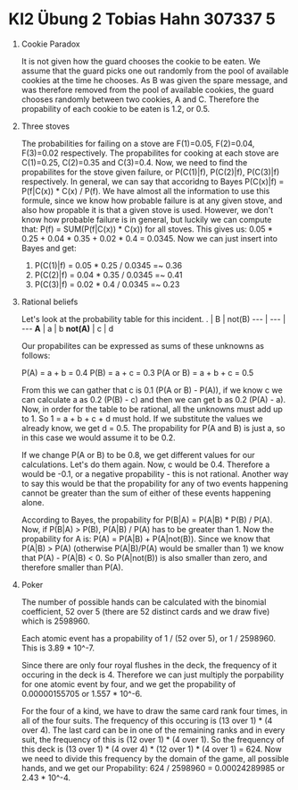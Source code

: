 # KI2 Übung 2 Tobias Hahn 307337 5
1. Cookie Paradox

	It is not given how the guard chooses the cookie to be eaten. We assume that the guard picks one out randomly from the pool of available cookies at the time he chooses. As B was given the spare message, and was therefore removed from the pool of available cookies, the guard chooses randomly between two cookies, A and C. Therefore the propability of each cookie to be eaten is 1.2, or 0.5.

2. Three stoves

	The probabilities for failing on a stove are F(1)=0.05, F(2)=0.04, F(3)=0.02 respectively. The propabilites for cooking at each stove are C(1)=0.25, C(2)=0.35 and C(3)=0.4. Now, we need to find the propabilites for the stove given failure, or P(C(1)|f), P(C(2)|f), P(C(3)|f) respectively. In general, we can say that accoridng to Bayes P(C(x)|f) = P(f|C(x)) * C(x) / P(f). We have almost all the information to use this formule, since we know how probable failure is at any given stove, and also how propable it is that a given stove is used. However, we don't know how probable failure is in general, but luckily we can compute that: P(f) = SUM(P(f|C(x)) * C(x)) for all stoves. This gives us: 0.05 * 0.25 + 0.04 * 0.35 + 0.02 * 0.4 = 0.0345. Now we can just insert into Bayes and get: 
	1. P(C(1)|f) = 0.05 * 0.25 / 0.0345 =~ 0.36
	2. P(C(2)|f) = 0.04 * 0.35 / 0.0345 =~ 0.41
	3. P(C(3)|f) = 0.02 * 0.4 / 0.0345 =~ 0.23

3. Rational beliefs

	Let's look at the probability table for this incident.
	. | B | not(B)
	--- | --- | ---
	**A** | a | b
	**not(A)** | c | d

	Our propabilites can be expressed as sums of these unknowns as follows:

	P(A) = a + b = 0.4
	P(B) = a + c = 0.3
	P(A or B) = a + b + c = 0.5

	From this we can gather that c is 0.1 (P(A or B) - P(A)), if we know c we can calculate a as 0.2 (P(B) - c) and then we can get b as 0.2 (P(A) - a). Now, in order for the table to be rational, all the unknowns must add up to 1. So 1 = a + b + c + d must hold. If we substitute the values we already know, we get d = 0.5. The propability for P(A and B) is just a, so in this case we would assume it to be 0.2.

	If we change P(A or B) to be 0.8, we get different values for our calculations. Let's do them again. Now, c would be 0.4. Therefore a would be -0.1, or a negative propability - this is not rational. Another way to say this would be that the propability for any of two events happening cannot be greater than the sum of either of these events happening alone.

	According to Bayes, the propability for P(B|A) = P(A|B) * P(B) / P(A). Now, if P(B|A) > P(B), P(A|B) / P(A) has to be greater than 1. Now the propability for A is: P(A) = P(A|B) + P(A|not(B)). Since we know that P(A|B) > P(A) (otherwise P(A|B)/P(A) would be smaller than 1) we know that P(A) - P(A|B) < 0. So P(A|not(B)) is also smaller than zero, and therefore smaller than P(A). 

4. Poker

	The number of possible hands can be calculated with the binomial coefficient, 52 over 5 (there are 52 distinct cards and we draw five) which is 2598960.

	Each atomic event has a propability of 1 / (52 over 5), or 1 / 2598960. This is 3.89 * 10^-7.

	Since there are only four royal flushes in the deck, the frequency of it occuring in the deck is 4. Therefore we can just multiply the porpability for one atomic event by four, and we get the propability of 0.00000155705 or 1.557 * 10^-6.

	For the four of a kind, we have to draw the same card rank four times, in all of the four suits. The frequency of this occuring is (13 over 1) * (4 over 4). The last card can be in one of the remaining ranks and in every suit, the frequency of this is (12 over 1) * (4 over 1). So the frequency of this deck is (13 over 1) * (4 over 4) * (12 over 1) * (4 over 1) = 624. Now we need to divide this frequency by the domain of the game, all possible hands, and we get our Propability: 624 / 2598960 = 0.00024289985 or 2.43 * 10^-4.
